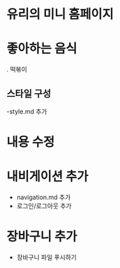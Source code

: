 # 유리의 미니 홈페이지

# 좋아하는 음식

. 떡볶이

## 스타일 구성

-style.md 추가

# 내용 수정

# 내비게이션 추가

- navigation.md 추가
- 로그인/로그아웃 추가

# 장바구니 추가

- 장바구니 파일 푸시하기
